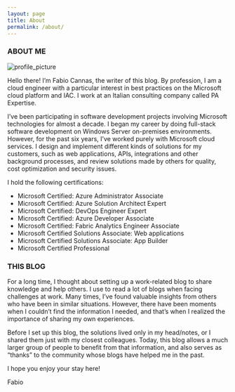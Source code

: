 ```yaml
---
layout: page
title: About
permalink: /about/
---
```

### ABOUT ME

![profile_picture](https://media.licdn.com/dms/image/v2/D4D03AQFQx046LA0qpw/profile-displayphoto-shrink_200_200/profile-displayphoto-shrink_200_200/0/1686746945269?e=1742428800&v=beta&t=zZ0GQC8IU0cCAw6A2OarVIhVBX2DTVwOKQ7kE9UCtKI)

Hello there! I’m Fabio Cannas, the writer of this blog. By profession, I am a cloud engineer with a particular interest in best practices on the Microsoft cloud platform and IAC. 
I work at an Italian consulting company called PA Expertise.

I’ve been participating in software development projects involving Microsoft technologies for almost a decade. I began my career by doing full-stack software development on Windows Server on-premises environments. However, for the past six years, I’ve worked purely with Microsoft cloud services. I design and implement different kinds of solutions for my customers, such as web applications, APIs, integrations and other background processes, and review solutions made by others for quality, cost optimization and security issues.

I hold the following certifications:

- Microsoft Certified: Azure Administrator Associate
- Microsoft Certified: Azure Solution Architect Expert
- Microsoft Certified: DevOps Engineer Expert
- Microsoft Certified: Azure Developer Associate
- Microsoft Certified: Fabric Analytics Engineer Associate
- Microsoft Certified Solutions Associate: Web applications
- Microsoft Certified Solutions Associate: App Builder
- Microsoft Certified Professional
			
### THIS BLOG

For a long time, I thought about setting up a work-related blog to share knowledge and help others. I use to read a lot of blogs when facing challenges at work. Many times, I’ve found valuable insights from others who have been in similar situations. However, there have been moments when I couldn’t find the information I needed, and that’s when I realized the importance of sharing my own experiences.

Before I set up this blog, the solutions lived only in my head/notes, or I shared them just with my closest colleagues. 
Today, this blog allows a much larger group of people to benefit from that information, and also serves as “thanks” to the community whose blogs have helped me in the past.

I hope you enjoy your stay here!

Fabio
